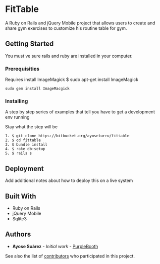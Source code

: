 # FitTable
A Ruby on Rails and jQuery Mobile project that allows users to create and share gym exercises to customize his routine table for gym.

## Getting Started
You must ve sure rails and ruby are installed in your computer.

### Prerequisities

Requires install ImageMagick
$ sudo apt-get install ImageMagick

```
sudo gem install ImageMacgick
```

### Installing

A step by step series of examples that tell you have to get a development env running

Stay what the step will be

```
1. $ git clone https://bitbucket.org/ayoseturru/fittable
2. $ cd fittable
3. $ bundle install
4. $ rake db:setup
5. $ rails s

```

## Deployment

Add additional notes about how to deploy this on a live system

## Built With

* Ruby on Rails
* jQuery Mobile
* Sqlite3

## Authors

* **Ayose Suárez** - *Initial work* - [PurpleBooth](https://github.com/ayoseturru)

See also the list of [contributors](https://github.com/your/project/contributors) who participated in this project.


